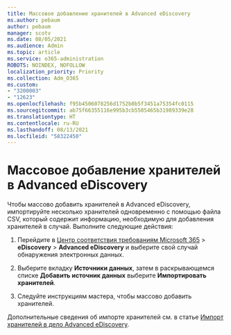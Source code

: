 ```yaml
---
title: Массовое добавление хранителей в Advanced eDiscovery
ms.author: pebaum
author: pebaum
manager: scotv
ms.date: 08/05/2021
ms.audience: Admin
ms.topic: article
ms.service: o365-administration
ROBOTS: NOINDEX, NOFOLLOW
localization_priority: Priority
ms.collection: Adm_O365
ms.custom:
- "3200003"
- "12623"
ms.openlocfilehash: f95b4506078256d1752b0b5f3451a75354fc0115
ms.sourcegitcommit: ab75f66355116e995b3cb5505465b31989339e28
ms.translationtype: HT
ms.contentlocale: ru-RU
ms.lasthandoff: 08/13/2021
ms.locfileid: "58322450"
---
```

# <a name="bulk-add-custodians-in-advanced-ediscovery"></a>Массовое добавление хранителей в Advanced eDiscovery

 Чтобы массово добавить хранителей в Advanced eDiscovery, импортируйте несколько хранителей одновременно с помощью файла CSV, который содержит информацию, необходимую для добавления хранителей в случай. Выполните следующие действия:

1. Перейдите в [Центр соответствия требованиям Microsoft 365](https://compliance.microsoft.com/) > **eDiscovery** > **Advanced eDiscovery** и выберите свой случай обнаружения электронных данных.

1. Выберите вкладку **Источники данных**, затем в раскрывающемся списке **Добавить источник данных** выберите **Импортировать хранителей**.

1. Следуйте инструкциям мастера, чтобы массово добавить хранителей.

Дополнительные сведения об импорте хранителей см. в статье [Импорт хранителей в дело Advanced eDiscovery](https://docs.microsoft.com/microsoft-365/compliance/bulk-add-custodians).

